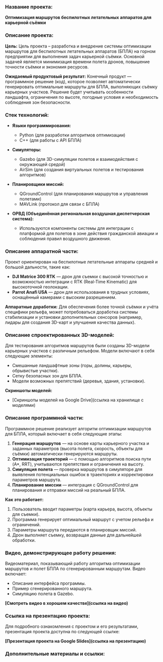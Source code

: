 ### Название проекта:

**Оптимизация маршрутов беспилотных летательных аппаратов для карьерной съёмки**

### Описание проекта:

**Цель:**
Цель проекта – разработка и внедрение системы оптимизации маршрутов для беспилотных летательных аппаратов (БПЛА) на горном предприятии для выполнения задач карьерной съёмки. Основной задачей является минимизация времени полета дронов, повышение точности съёмки и экономия ресурсов.

**Ожидаемый продуктовый результат:**
Конечный продукт — программное решение (код), которое позволяет автоматически генерировать оптимальные маршруты для БПЛА, выполняющих съёмку карьерных участков. Решение будет учитывать особенности ландшафта, ограничения по высоте, погодные условия и необходимость соблюдения зон безопасности.

### Стек технологий:

* **Языки программирования:**

  * Python (для разработки алгоритмов оптимизации)
  * C++ (для работы с API БПЛА)

* **Симуляторы:**

  * Gazebo (для 3D-симуляции полетов и взаимодействия с окружающей средой)
  * AirSim (для создания виртуальных полетов и тестирования алгоритмов)

* **Планировщики миссий:**

  * QGroundControl (для планирования маршрутов и управления полетами)
  * MAVLink (протокол для связи с БПЛА)

* **ОРВД (Объединённая региональная воздушная диспетчерская система):**

  * Используются компоненты системы для интеграции с платформой для полетов в зоне действия гражданской авиации и соблюдения правил воздушного движения.

### Описание аппаратной части:

Проект ориентирован на беспилотные летательные аппараты средней и большой дальности, такие как:

* **DJI Matrice 300 RTK** — дрон для съемки с высокой точностью и возможностью интеграции с RTK (Real-Time Kinematic) для высокоточной геолокации.
* **Parrot Anafi USA** — дрон для использования в трудных условиях, оснащённый камерами с высоким разрешением.

**Аппаратные доработки:**
Для обеспечения более точной съёмки и учёта специфики рельефа, может потребоваться доработка системы стабилизации и установки дополнительных сенсоров (например, лидары для создания 3D-карт и улучшения качества данных).

### Описание спроектированных 3D-моделей:

Для тестирования алгоритмов маршрутов были созданы 3D-модели карьерных участков с различным рельефом. Модели включают в себя следующие элементы:

* Смешанные ландшафтные зоны (горы, долины, карьеры, обрывистые участки).
* Сетку безопасных зон для БПЛА.
* Модели возможных препятствий (деревья, здания, установки).

**Скриншоты моделей:**

* \[Скриншоты моделей на Google Drive]\(ссылка на хранилище с моделями)

### Описание программной части:

Программное решение реализует алгоритм оптимизации маршрутов для БПЛА, который включает в себя следующие этапы:

1. **Генерация маршрутов** — на основе карты карьерного участка и заданных параметров (высота полета, скорость, объекты для съёмки) автоматически генерируются маршруты.
2. **Оптимизация траекторий** — с помощью алгоритмов поиска пути (A\*, RRT), учитываются препятствия и ограничения на высоту.
3. **Симуляция полета** — проверка маршрутов в симуляторе для выявления потенциальных ошибок в траекториях и корректировки параметров маршрута.
4. **Планирование миссии** — интеграция с QGroundControl для планирования и отправки миссий на реальный БПЛА.

**Как это работает:**

1. Пользователь вводит параметры (карта карьера, высота, объекты для съемки).
2. Программа генерирует оптимальный маршрут с учетом рельефа и ограничений.
3. Параметры маршрута передаются в планировщик миссий.
4. Дрон выполняет съемку, возвращая данные для дальнейшей обработки.

### Видео, демонстрирующее работу решения:

Видеоматериал, показывающий работу алгоритма оптимизации маршрутов и полет БПЛА по сгенерированным маршрутам. Видео включает:

* Описание интерфейса программы.
* Пример сгенерированного маршрута.
* Симуляцию полета в Gazebo.

**\[Смотреть видео в хорошем качестве]\(ссылка на видео)**

### Ссылка на презентацию проекта:

Для подробного ознакомления с проектом и его результатами, презентация проекта доступна по следующей ссылке:

**\[Презентация проекта на Google Slides]\(ссылка на презентацию)**

### Дополнительные материалы и ссылки:
